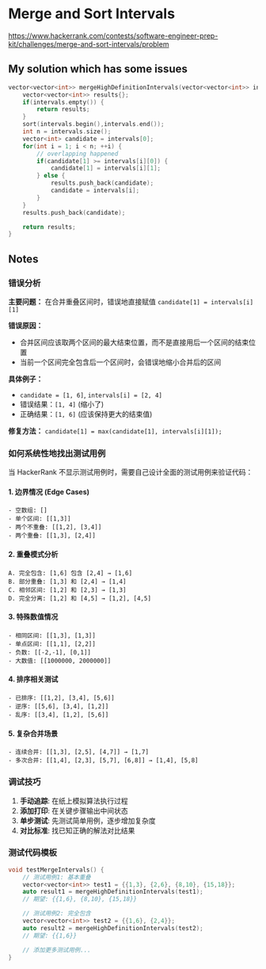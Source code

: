 # Merge and Sort Intervals

https://www.hackerrank.com/contests/software-engineer-prep-kit/challenges/merge-and-sort-intervals/problem

## My solution which has some issues

```c++
vector<vector<int>> mergeHighDefinitionIntervals(vector<vector<int>> intervals) {
    vector<vector<int>> results{};
    if(intervals.empty()) {
        return results;
    }
    sort(intervals.begin(),intervals.end());
    int n = intervals.size();
    vector<int> candidate = intervals[0];
    for(int i = 1; i < n; ++i) {
        // overlapping happened
        if(candidate[1] >= intervals[i][0]) {
            candidate[1] = intervals[i][1];
        } else {
            results.push_back(candidate);
            candidate = intervals[i];
        }
    }
    results.push_back(candidate);

    return results;
}
```

## Notes

### 错误分析

**主要问题：** 在合并重叠区间时，错误地直接赋值 `candidate[1] = intervals[i][1]`

**错误原因：**

- 合并区间应该取两个区间的最大结束位置，而不是直接用后一个区间的结束位置
- 当前一个区间完全包含后一个区间时，会错误地缩小合并后的区间

**具体例子：**

- `candidate = [1, 6]`, `intervals[i] = [2, 4]`
- 错误结果：`[1, 4]` (缩小了)
- 正确结果：`[1, 6]` (应该保持更大的结束值)

**修复方法：** `candidate[1] = max(candidate[1], intervals[i][1]);`

### 如何系统性地找出测试用例

当 HackerRank 不显示测试用例时，需要自己设计全面的测试用例来验证代码：

#### 1. 边界情况 (Edge Cases)

```
- 空数组: []
- 单个区间: [[1,3]]
- 两个不重叠: [[1,2], [3,4]]
- 两个重叠: [[1,3], [2,4]]
```

#### 2. 重叠模式分析

```
A. 完全包含: [1,6] 包含 [2,4] → [1,6]
B. 部分重叠: [1,3] 和 [2,4] → [1,4]
C. 相邻区间: [1,2] 和 [2,3] → [1,3]
D. 完全分离: [1,2] 和 [4,5] → [1,2], [4,5]
```

#### 3. 特殊数值情况

```
- 相同区间: [[1,3], [1,3]]
- 单点区间: [[1,1], [2,2]]
- 负数: [[-2,-1], [0,1]]
- 大数值: [[1000000, 2000000]]
```

#### 4. 排序相关测试

```
- 已排序: [[1,2], [3,4], [5,6]]
- 逆序: [[5,6], [3,4], [1,2]]
- 乱序: [[3,4], [1,2], [5,6]]
```

#### 5. 复杂合并场景

```
- 连续合并: [[1,3], [2,5], [4,7]] → [1,7]
- 多次合并: [[1,4], [2,3], [5,7], [6,8]] → [1,4], [5,8]
```

### 调试技巧

1. **手动追踪**: 在纸上模拟算法执行过程
2. **添加打印**: 在关键步骤输出中间状态
3. **单步测试**: 先测试简单用例，逐步增加复杂度
4. **对比标准**: 找已知正确的解法对比结果

### 测试代码模板

```c++
void testMergeIntervals() {
    // 测试用例1: 基本重叠
    vector<vector<int>> test1 = {{1,3}, {2,6}, {8,10}, {15,18}};
    auto result1 = mergeHighDefinitionIntervals(test1);
    // 期望: {{1,6}, {8,10}, {15,18}}

    // 测试用例2: 完全包含
    vector<vector<int>> test2 = {{1,6}, {2,4}};
    auto result2 = mergeHighDefinitionIntervals(test2);
    // 期望: {{1,6}}

    // 添加更多测试用例...
}
```
